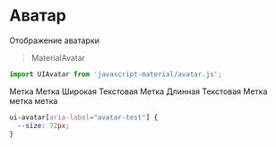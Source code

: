 # Аватар
Отображение аватарки

> MaterialAvatar

```javascript
import UIAvatar from 'javascript-material/avatar.js';
```

<view-source>
  <ui-avatar mode="primary">Метка</ui-avatar>
  <ui-avatar mode="secondary" icon="cloud_queue">Метка Широкая</ui-avatar>
  <ui-avatar mode="warning">Текстовая Метка</ui-avatar>
  <ui-avatar>Длинная Текстовая Метка</ui-avatar>
  <ui-avatar mode="primary" src="./content/avatar/avatar-1.jpg">метка</ui-avatar>
  <ui-avatar mode="primary" src="./content/avatar/avatar-6.jpg" icon="cloud_queue">метка</ui-avatar>
  <ui-avatar mode="primary" src="./content/avatar/avatar-2.jpg" size="64px"></ui-avatar>
  <ui-avatar mode="primary" src="./content/avatar/avatar-3.jpg" aria-label="avatar-test"></ui-avatar>
  <ui-avatar mode="primary" src="./content/avatar/avatar-4.jpg" style="--size:96px;"></ui-avatar>
</view-source>

```css
ui-avatar[aria-label="avatar-test"] {
  --size: 72px;
}
```

